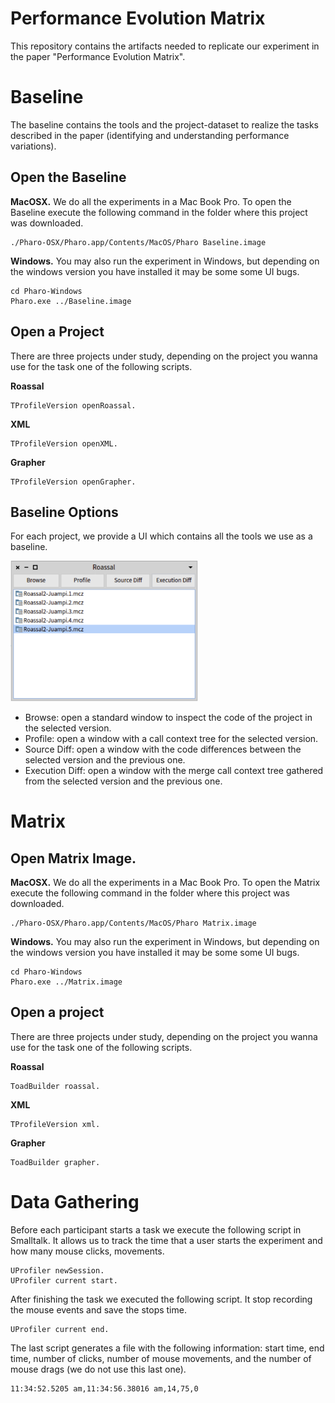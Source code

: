 # Performance Evolution Matrix
This repository contains the artifacts needed to replicate our experiment in the paper "Performance Evolution Matrix".



# Baseline

The baseline contains the tools and the project-dataset to realize the tasks described in the paper (identifying and understanding performance variations).

## Open the Baseline

**MacOSX.** We do all the experiments in a Mac Book Pro. To open the Baseline execute the following command in the folder where this project was downloaded.

```
./Pharo-OSX/Pharo.app/Contents/MacOS/Pharo Baseline.image
```

**Windows.**
You may also run the experiment in Windows, but depending on the windows version you have installed it may be some some UI bugs.
```
cd Pharo-Windows
Pharo.exe ../Baseline.image
```

## Open a Project

There are three projects under study, depending on the project you wanna use for the task one of the following scripts.

**Roassal**
```
TProfileVersion openRoassal.
```

**XML**
```
TProfileVersion openXML.
```
**Grapher**
```
TProfileVersion openGrapher.
```

## Baseline Options
For each project, we provide a UI which contains all the tools we use as a baseline.

<img src="images/baseline.png" width="300">

- Browse: open a standard window to inspect the code of the project in the selected version.
- Profile: open a window with a call context tree for the selected version.
- Source Diff: open a window with the code differences between the selected version and the previous one.
- Execution Diff: open a window with the merge call context tree gathered from the selected version and the previous one.

# Matrix

## Open Matrix Image.

**MacOSX.** We do all the experiments in a Mac Book Pro. To open the Matrix execute the following command in the folder where this project was downloaded.

```
./Pharo-OSX/Pharo.app/Contents/MacOS/Pharo Matrix.image
```

**Windows.**
You may also run the experiment in Windows, but depending on the windows version you have installed it may be some some UI bugs.
```
cd Pharo-Windows
Pharo.exe ../Matrix.image
```

## Open a project

There are three projects under study, depending on the project you wanna use for the task one of the following scripts.

**Roassal**
```
ToadBuilder roassal.
```

**XML**
```
TProfileVersion xml.
```
**Grapher**
```
ToadBuilder grapher.
```

# Data Gathering

Before each participant starts a task we execute the following script in Smalltalk. It allows us to track the time that a user starts the experiment and how many mouse clicks, movements.
```
UProfiler newSession.
UProfiler current start.
```

After finishing the task we executed the following script. It stop recording the mouse events and save the stops time.
```
UProfiler current end.
```

The last script generates a file with the following information: start time, end time, number of clicks, number of mouse movements, and the number of mouse drags (we do not use this last one).
```
11:34:52.5205 am,11:34:56.38016 am,14,75,0